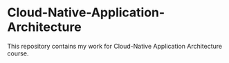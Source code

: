 # Cloud-Native-Application-Architecture
This repository contains my work for Cloud-Native Application Architecture course. 
